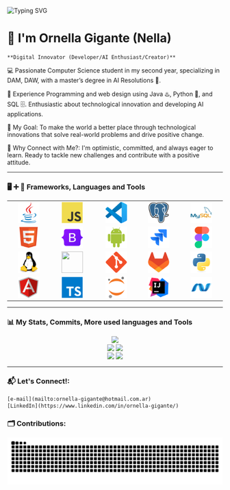 
<!-- markdownlint-disable MD033 MD041 -->

![Typing SVG](https://readme-typing-svg.demolab.com/?lines=HELLO+WORLD!+🌍;Welcome+to+my+profile!+👋;Check+out+my+projects+🔍;Feel+free+to+connect!+🤝&font=Fira%20Code&center=true&width=600&height=100&duration=4000&pause=1000)




<!-- markdownlint-enable MD033 -->


# 👋 I'm Ornella Gigante (Nella)
    **Digital Innovator (Developer/AI Enthusiast/Creator)**

💻 Passionate Computer Science student in my second year, specializing in DAM, DAW, with a master’s degree in AI Resolutions 🤖.
    
🚀 Experience
    Programming and web design using Java ♨️, Python 🐍, and SQL 🗄️.
    Enthusiastic about technological innovation and developing AI applications.
    
🎯 My Goal:
    To make the world a better place through technological innovations that solve real-world problems and drive positive change.
    
🌟 Why Connect with Me?:
    I'm optimistic, committed, and always eager to learn.
    Ready to tackle new challenges and contribute with a positive attitude.



---

### 🖥 ➕ 🧰 Frameworks, Languages and Tools

<table align="center" cellpadding="10"> 
    <tr>
        <td align="center" width="96">
            <a href="https://www.java.com/en/" target="_blank" rel="noreferrer"> 
                <img src="https://raw.githubusercontent.com/devicons/devicon/master/icons/java/java-original.svg" width="50" height="50"/>
            </a>
        </td>
        <td align="center" width="96">
            <a href="https://developer.mozilla.org/en-US/docs/Web/JavaScript" target="_blank" rel="noreferrer"> 
                <img src="https://raw.githubusercontent.com/devicons/devicon/master/icons/javascript/javascript-original.svg" width="50" height="50"/>
            </a>
        </td>
        <td align="center" width="96">
            <a href="https://code.visualstudio.com/" target="_blank" rel="noreferrer"> 
                <img src="https://raw.githubusercontent.com/devicons/devicon/master/icons/vscode/vscode-original.svg" width="50" height="50"/>
            </a>
        </td>
        <td align="center" width="96">
            <a href="https://www.postgresql.org/" target="_blank" rel="noreferrer">
                <img src="https://raw.githubusercontent.com/devicons/devicon/master/icons/postgresql/postgresql-original.svg" width="50" height="50"/>
            </a>
        </td>
        <td align="center" width="96">
            <a href="https://www.mysql.com/" target="_blank" rel="noreferrer"> 
                <img src="https://raw.githubusercontent.com/devicons/devicon/master/icons/mysql/mysql-original-wordmark.svg" width="50" height="50"/>
            </a>
        </td>
    </tr>
    <tr>
        <td align="center" width="96">
            <a href="https://developer.mozilla.org/en-US/docs/Glossary/HTML5" target="_blank" rel="noreferrer"> 
                <img src="https://raw.githubusercontent.com/devicons/devicon/master/icons/html5/html5-original.svg" width="50" height="50"/>
            </a>
        </td>
        <td align="center" width="96">
            <a href="https://getbootstrap.com/" target="_blank" rel="noreferrer"> 
                <img src="https://raw.githubusercontent.com/devicons/devicon/master/icons/bootstrap/bootstrap-original.svg" width="50" height="50"/>
            </a>
        </td>
        <td align="center" width="96">
            <a href="https://developer.android.com/" target="_blank" rel="noreferrer"> 
                <img src="https://raw.githubusercontent.com/devicons/devicon/master/icons/android/android-plain.svg" width="50" height="50"/>
            </a>
        </td>
        <td align="center" width="96">
            <a href="https://www.atlassian.com/jira" target="_blank" rel="noreferrer"> 
                <img src="https://raw.githubusercontent.com/devicons/devicon/master/icons/jira/jira-original.svg" width="50" height="50"/>
            </a>
        </td>
        <td align="center" width="96">
            <a href="https://www.figma.com/" target="_blank" rel="noreferrer"> 
                <img src="https://raw.githubusercontent.com/devicons/devicon/master/icons/figma/figma-original.svg" width="50" height="50"/>
            </a>
        </td>
    </tr>
    <tr>
        <td align="center" width="96">
            <a href="https://www.linux.org/" target="_blank" rel="noreferrer"> 
                <img src="https://raw.githubusercontent.com/devicons/devicon/master/icons/linux/linux-original.svg" width="50" height="50"/>
            </a>
        </td>
        <td align="center" width="96">
            <a href="https://www.cplusplus.com/" target="_blank" rel="noreferrer"> 
                <img src="https://cdn.jsdelivr.net/gh/devicons/devicon/icons/cplusplus/cplusplus-line.svg" width="50" height="50"/>
            </a>
        </td>
        <td align="center" width="96">
            <a href="https://github.com/" target="_blank" rel="noreferrer"> 
                <img src="https://raw.githubusercontent.com/devicons/devicon/master/icons/git/git-original.svg" width="50" height="50"/>
            </a>
        </td>
        <td align="center" width="96">
            <a href="https://about.gitlab.com/" target="_blank" rel="noreferrer"> 
                <img src="https://raw.githubusercontent.com/devicons/devicon/master/icons/gitlab/gitlab-original.svg" width="50" height="50"/>
            </a>
        </td>
        <td align="center" width="96">
            <a href="https://www.python.org/" target="_blank" rel="noreferrer">
                <img src="https://raw.githubusercontent.com/devicons/devicon/master/icons/python/python-original.svg" width="50" height="50"/>
            </a>
        </td>
    </tr>
    <tr>
        <td align="center" width="96">
            <a href="https://angular.io/" target="_blank" rel="noreferrer"> 
                <img src="https://raw.githubusercontent.com/devicons/devicon/master/icons/angularjs/angularjs-original.svg" width="50" height="50"/>
            </a>
        </td>
        <td align="center" width="96">
            <a href="https://www.typescriptlang.org/" target="_blank" rel="noreferrer"> 
                <img src="https://raw.githubusercontent.com/devicons/devicon/master/icons/typescript/typescript-original.svg" width="50" height="50"/>
            </a>
        </td>
        <td align="center" width="96">
            <a href="https://jupyter.org/" target="_blank" rel="noreferrer"> 
                <img src="https://raw.githubusercontent.com/devicons/devicon/master/icons/jupyter/jupyter-original.svg" width="50" height="50"/>
            </a>
        </td>
        <td align="center" width="96">
            <a href="https://www.jetbrains.com/idea/" target="_blank" rel="noreferrer"> 
                <img src="https://raw.githubusercontent.com/devicons/devicon/master/icons/intellij/intellij-original.svg" width="50" height="50"/>
            </a>
        </td>
        <td align="center" width="96">
            <a href="https://dotnet.microsoft.com/" target="_blank" rel="noreferrer"> 
                <img src="https://raw.githubusercontent.com/devicons/devicon/master/icons/dot-net/dot-net-original.svg" width="50" height="50"/>
            </a>
        </td>
    </tr>
</table>

---

### 📊 My Stats, Commits, More used languages and Tools 


<div align="center">
  <img src="http://github-profile-summary-cards.vercel.app/api/cards/profile-details?username=Ornella-Gigante&theme=2077" />
  <br/>
  <img src="http://github-profile-summary-cards.vercel.app/api/cards/repos-per-language?username=Ornella-Gigante&theme=2077" />
  <img src="http://github-profile-summary-cards.vercel.app/api/cards/most-commit-language?username=Ornella-Gigante&theme=2077" />
  <br/>
  <img src="http://github-profile-summary-cards.vercel.app/api/cards/stats?username=Ornella-Gigante&theme=2077" />
  <img src="http://github-profile-summary-cards.vercel.app/api/cards/productive-time?username=Ornella-Gigante&theme=2077&utcOffset=8" />
</div>


<!-- ![GitHub Streak](https://streak-stats.demolab.com?user=ForrestKnight&theme=gruvbox&border_radius=4.5) -->


---


### 📬 Let's Connect!:
    
    [e-mail](mailto:ornella-gigante@hotmail.com.ar)
    [LinkedIn](https://www.linkedin.com/in/ornella-gigante/)



### 🗂️ Contributions:

<img class="snake-image" alt="GitHub contribution grid snake animation" src="https://github.com/Ornella-Gigante/Ornella-Gigante/blob/output/github-contribution-grid-snake.svg">





